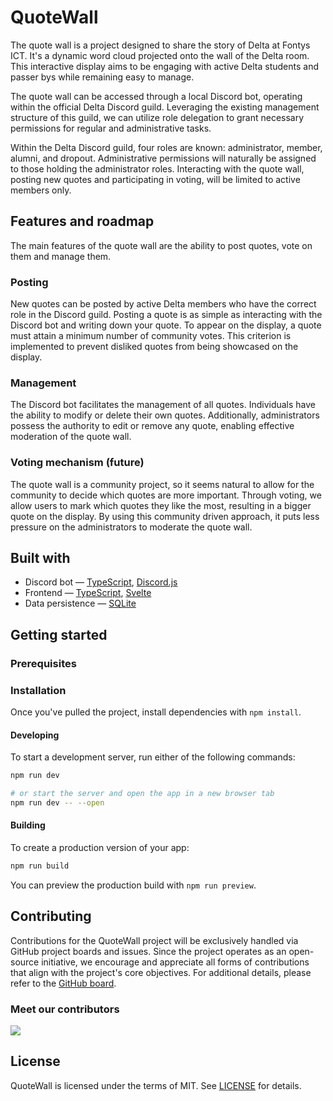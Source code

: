 # QuoteWall
The quote wall is a project designed to share the story of Delta at Fontys ICT. It's a dynamic word cloud projected onto the wall of the Delta room. This interactive display aims to be engaging with active Delta students and passer bys while remaining easy to manage.

The quote wall can be accessed through a local Discord bot, operating within the official Delta Discord guild. Leveraging the existing management structure of this guild, we can utilize role delegation to grant necessary permissions for regular and administrative tasks.

Within the Delta Discord guild, four roles are known: administrator, member, alumni, and dropout. Administrative permissions will naturally be assigned to those holding the administrator roles. Interacting with the quote wall, posting new quotes and participating in voting, will be limited to active members only.

## Features and roadmap
The main features of the quote wall are the ability to post quotes, vote on them and manage them.

### Posting
New quotes can be posted by active Delta members who have the correct role in the Discord guild. Posting a quote is as simple as interacting with the Discord bot and writing down your quote. To appear on the display, a quote must attain a minimum number of community votes. This criterion is implemented to prevent disliked quotes from being showcased on the display.

### Management
The Discord bot facilitates the management of all quotes. Individuals have the ability to modify or delete their own quotes. Additionally, administrators possess the authority to edit or remove any quote, enabling effective moderation of the quote wall.

### Voting mechanism (future)
The quote wall is a community project, so it seems natural to allow for the community to decide which quotes are more important. Through voting, we allow users to mark which quotes they like the most, resulting in a bigger quote on the display. By using this community driven approach, it puts less pressure on the administrators to moderate the quote wall.

## Built with
- Discord bot — [TypeScript](https://www.typescriptlang.org), [Discord.js](https://discord.js.org)
- Frontend — [TypeScript](https://www.typescriptlang.org), [Svelte](https://svelte.dev)
- Data persistence — [SQLite](https://www.sqlite.org/index.html)

## Getting started
### Prerequisites
### Installation
Once you've pulled the project, install dependencies with `npm install`.

#### Developing
To start a development server, run either of the following commands:

```bash
npm run dev

# or start the server and open the app in a new browser tab
npm run dev -- --open
```

#### Building
To create a production version of your app:

```bash
npm run build
```

You can preview the production build with `npm run preview`.

## Contributing
Contributions for the QuoteWall project will be exclusively handled via GitHub project boards and issues. Since the project operates as an open-source initiative, we encourage and appreciate all forms of contributions that align with the project's core objectives. For additional details, please refer to the [GitHub board]( https://github.com/users/Typiqally/projects/7/views/1).

### Meet our contributors
<a href = "https://github.com/Typiqally/quote-wall/graphs/contributors">
  <img src = "https://contrib.rocks/image?repo=Typiqally/quote-wall"/>
</a>

## License
QuoteWall is licensed under the terms of MIT. See [LICENSE](LICENSE) for details.
